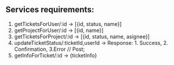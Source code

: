 ## Services requirements:

1. getTicketsForUser/:id -> [{id, status, name}]
2. getProjectForUser/:id -> [{id, name}]
3. getTicketsForProject/:id -> [{id, status, name, asignee}]
4. updateTicketStatus/:ticketId,userId -> Response: 1. Success, 2. Confirmation, 3.Error // Post;
5. getInfoForTicket/:id -> {ticketInfo}
